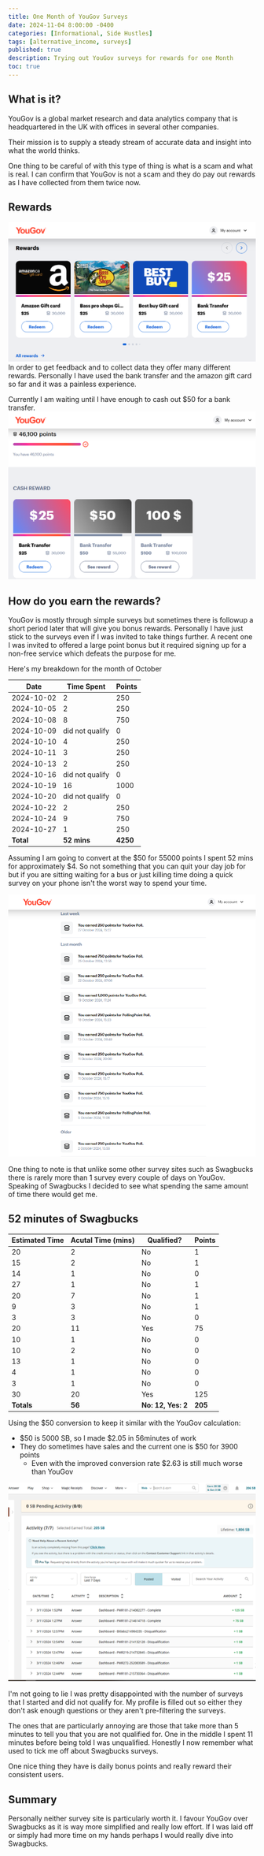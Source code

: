 ```yaml
---
title: One Month of YouGov Surveys
date: 2024-11-04 8:00:00 -0400
categories: [Informational, Side Hustles]
tags: [alternative_income, surveys]
published: true
description: Trying out YouGov surveys for rewards for one Month
toc: true
---
```


## What is it?
YouGov is a global market research and data analytics company that is headquartered in the UK with offices in several other companies.

Their mission is to supply a steady stream of accurate data and insight into what the world thinks.

One thing to be careful of with this type of thing is what is a scam and what is real. I can confirm that YouGov is not a scam and they do pay out rewards as I have collected from them twice now.

## Rewards
![image](/assets/2024-11-04-yougov.PNG)
In order to get feedback and to collect data they offer many different rewards. Personally I have used the bank transfer and the amazon gift card so far and it was a painless experience.

Currently I am waiting until I have enough to cash out $50 for a bank transfer.
![image](/assets/2024-11-04-my-yougov.PNG)

## How do you earn the rewards?
YouGov is mostly through simple surveys but sometimes there is followup a short period later that will give you bonus rewards. Personally I have just stick to the surveys even if I was invited to take things further. A recent one I was invited to offered a large point bonus but it required signing up for a non-free service which defeats the purpose for me.

Here's my breakdown for the month of October

| Date       | Time Spent      | Points   |
| ---------- | --------------- | -------- |
| 2024-10-02 | 2               | 250      |
| 2024-10-05 | 2               | 250      |
| 2024-10-08 | 8               | 750      |
| 2024-10-09 | did not qualify | 0        |
| 2024-10-10 | 4               | 250      |
| 2024-10-11 | 3               | 250      |
| 2024-10-13 | 2               | 250      |
| 2024-10-16 | did not qualify | 0        |
| 2024-10-19 | 16              | 1000     |
| 2024-10-20 | did not qualify | 0        |
| 2024-10-22 | 2               | 250      |
| 2024-10-24 | 9               | 750      |
| 2024-10-27 | 1               | 250      |
| **Total**  | **52 mins**     | **4250** |

Assuming I am going to convert at the $50 for 55000 points I spent 52 mins for approximately $4. So not something that you can quit your day job for but if you are sitting waiting for a bus or just killing time doing a quick survey on your phone isn't the worst way to spend your time.

![image](/assets/2024-11-04-yougov-history.PNG)

One thing to note is that unlike some other survey sites such as Swagbucks there is rarely more than 1 survey every couple of days on YouGov. Speaking of Swagbucks I decided to see what spending the same amount of time there would get me.

## 52 minutes of Swagbucks

| **Estimated Time** | **Acutal Time (mins)** | **Qualified?**     | **Points** |
| ------------------ | ---------------------- | ------------------ | ---------- |
| 20                 | 2                      | No                 | 1          |
| 15                 | 2                      | No                 | 1          |
| 14                 | 1                      | No                 | 0          |
| 27                 | 1                      | No                 | 1          |
| 20                 | 7                      | No                 | 1          |
| 9                  | 3                      | No                 | 1          |
| 3                  | 3                      | No                 | 0          |
| 20                 | 11                     | Yes                | 75         |
| 10                 | 1                      | No                 | 0          |
| 10                 | 2                      | No                 | 0          |
| 13                 | 1                      | No                 | 0          |
| 4                  | 1                      | No                 | 0          |
| 3                  | 1                      | No                 | 0          |
| 30                 | 20                     | Yes                | 125        |
| **Totals**         | **56**                 | **No: 12, Yes: 2** | **205**    |

Using the $50 conversion to keep it similar with the YouGov calculation:
- $50 is 5000 SB, so I made $2.05 in 56minutes of work
- They do sometimes have sales and the current one is $50 for 3900 points
  - Even with the improved conversion rate $2.63 is still much worse than YouGov

![image](/assets/2024-11-04-swagbucks.PNG)

I'm not going to lie I was pretty disappointed with the number of surveys that I started and did not qualify for. My profile is filled out so either they don't ask enough questions or they aren't pre-filtering the surveys.

The ones that are particularly annoying are those that take more than 5 minutes to tell you that you are not qualified for. One in the middle I spent 11 minutes before being told I was unqualified. Honestly I now remember what used to tick me off about Swagbucks surveys.

One nice thing they have is daily bonus points and really reward their consistent users.

## Summary 

Personally neither survey site is particularly worth it. I favour YouGov over Swagbucks as it is way more simplified and really low effort. If I was laid off or simply had more time on my hands perhaps I would really dive into Swagbucks.